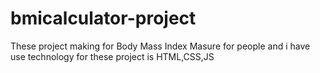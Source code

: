 # bmicalculator-project

These project making for Body Mass Index Masure for people 
and i have use technology for these project is 
HTML,CSS,JS

